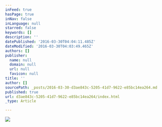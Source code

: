 ```yaml
---
inFeed: true
hasPage: true
inNav: false
inLanguage: null
starred: false
keywords: []
description: ''
datePublished: '2016-03-30T04:04:11.485Z'
dateModified: '2016-03-30T04:03:49.465Z'
authors: []
publisher:
  name: null
  domain: null
  url: null
  favicon: null
title: ''
author: []
sourcePath: _posts/2016-03-30-d3ae843c-5205-41d7-9622-e85bc14ea264.md
published: true
url: d3ae843c-5205-41d7-9622-e85bc14ea264/index.html
_type: Article

---
```

![](https://the-grid-user-content.s3-us-west-2.amazonaws.com/3db3e1d4-b6a4-45ab-ae1d-ee9e9a341a9a.jpg)